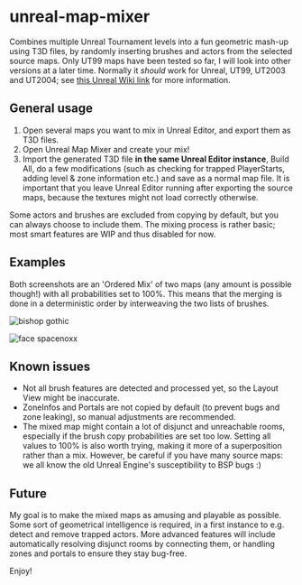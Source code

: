 # unreal-map-mixer
Combines multiple Unreal Tournament levels into a fun geometric mash-up using T3D files, by randomly inserting brushes and actors from the selected source maps.
Only UT99 maps have been tested so far, I will look into other versions at a later time. Normally it _should_ work for Unreal, UT99, UT2003 and UT2004; see [this Unreal Wiki link](https://wiki.beyondunreal.com/Legacy:T3D_File) for more information.

## General usage
1. Open several maps you want to mix in Unreal Editor, and export them as T3D files.
2. Open Unreal Map Mixer and create your mix!
3. Import the generated T3D file **in the same Unreal Editor instance**, Build All, do a few modifications (such as checking for trapped PlayerStarts, adding level & zone information etc.) and save as a normal map file. It is important that you leave Unreal Editor running after exporting the source maps, because the textures might not load correctly otherwise.

Some actors and brushes are excluded from copying by default, but you can always choose to include them. The mixing process is rather basic; most smart features are WIP and thus disabled for now.

## Examples
Both screenshots are an 'Ordered Mix' of two maps (any amount is possible though!) with all probabilities set to 100%. This means that the merging is done in a deterministic order by interweaving the two lists of brushes.

![bishop gothic](https://i.imgur.com/8bBgkb1.jpg "Bishop + Gothic")

![face spacenoxx](https://i.imgur.com/f5IBj7u.jpg "Face + SpaceNoxx")

## Known issues
* Not all brush features are detected and processed yet, so the Layout View might be inaccurate.
* ZoneInfos and Portals are not copied by default (to prevent bugs and zone leaking), so manual adjustments are recommended.
* The mixed map might contain a lot of disjunct and unreachable rooms, especially if the brush copy probabilities are set too low. Setting all values to 100% is also worth trying, making it more of a superposition rather than a mix. However, be careful if you have many source maps: we all know the old Unreal Engine's susceptibility to BSP bugs :)

## Future
My goal is to make the mixed maps as amusing and playable as possible. Some sort of geometrical intelligence is required, in a first instance to e.g. detect and remove trapped actors. More advanced features will include automatically resolving disjunct rooms by connecting them, or handling zones and portals to ensure they stay bug-free.

Enjoy!

